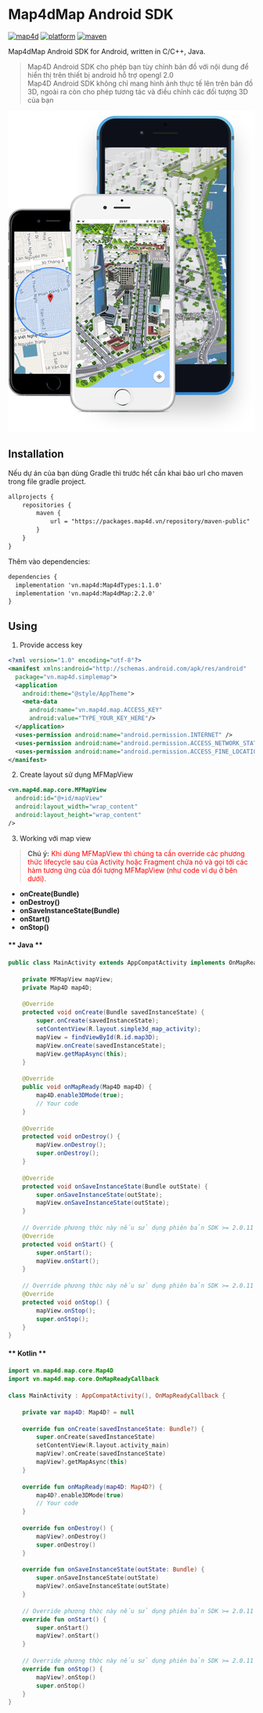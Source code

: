 # Map4dMap Android SDK
[![map4d](https://img.shields.io/badge/map4d-map-orange)](https://map4d.vn/)
[![platform](https://img.shields.io/badge/platform-android-brightgreen.svg)](https://www.android.com/)
[![maven](https://img.shields.io/maven-metadata/v?metadataUrl=https%3A%2F%2Fpackages.map4d.vn%2Frepository%2Fmaven-public%2Fvn%2Fmap4d%2FMap4dMap%2Fmaven-metadata.xml)](https://map4d.vn/)

Map4dMap Android SDK for Android, written in C/C++, Java.  

> Map4D Android SDK cho phép bạn tùy chỉnh bản đồ với nội dung để hiển thị trên thiết bị android hỗ trợ opengl 2.0   
Map4D Android SDK không chỉ mang hình ảnh thực tế lên trên bản đồ 3D, ngoài ra còn cho phép tương tác và điều chỉnh các đối tượng 3D của bạn  

[![Map4D Android SDK](../resources/overView.png)](https://map4d.vn) 

## Installation

Nếu dự án của bạn dùng Gradle thì trước hết cần khai báo url cho maven trong file gradle project.

```xml
allprojects {
    repositories {
        maven {
            url = "https://packages.map4d.vn/repository/maven-public"
        }
    }
}
```

Thêm vào dependencies:

```xml
dependencies {
  implementation 'vn.map4d:Map4dTypes:1.1.0'
  implementation 'vn.map4d:Map4dMap:2.2.0'
}
```

## Using

1. Provide access key

```xml
<?xml version="1.0" encoding="utf-8"?>
<manifest xmlns:android="http://schemas.android.com/apk/res/android"
  package="vn.map4d.simplemap">
  <application
    android:theme="@style/AppTheme">
    <meta-data
      android:name="vn.map4d.map.ACCESS_KEY"
      android:value="TYPE_YOUR_KEY_HERE"/>
  </application>
  <uses-permission android:name="android.permission.INTERNET" />
  <uses-permission android:name="android.permission.ACCESS_NETWORK_STATE" />
  <uses-permission android:name="android.permission.ACCESS_FINE_LOCATION" />
</manifest>

```

2. Create layout sử dụng MFMapView

```xml
<vn.map4d.map.core.MFMapView
  android:id="@+id/mapView"
  android:layout_width="wrap_content"
  android:layout_height="wrap_content"
/>
```
3. Working với map view

> **Chú ý:** <span style="color:red">Khi dùng MFMapView thì chúng ta cần override các phương thức lifecycle sau của Activity hoặc Fragment chứa nó và gọi tới
các hàm tương ứng của đối tượng MFMapView (như code ví dụ ở bên dưới).</span>
 
- **onCreate(Bundle)**
- **onDestroy()**
- **onSaveInstanceState(Bundle)**
- **onStart()**
- **onStop()**

<!-- tabs:start -->
#### ** Java **

```java
public class MainActivity extends AppCompatActivity implements OnMapReadyCallback{ 
    
    private MFMapView mapView;
    private Map4D map4D;
  
    @Override
    protected void onCreate(Bundle savedInstanceState) { 
        super.onCreate(savedInstanceState);
        setContentView(R.layout.simple3d_map_activity);
        mapView = findViewById(R.id.map3D);
        mapView.onCreate(savedInstanceState);
        mapView.getMapAsync(this); 
    }
  
    @Override
    public void onMapReady(Map4D map4D) { 
        map4D.enable3DMode(true);
        // Your code
    }
      
    @Override
    protected void onDestroy() { 
        mapView.onDestroy(); 
        super.onDestroy();
    }
    
    @Override
    protected void onSaveInstanceState(Bundle outState) {
        super.onSaveInstanceState(outState);
        mapView.onSaveInstanceState(outState);
    }
    
    // Override phương thức này nếu sử dụng phiên bản SDK >= 2.0.11
    @Override
    protected void onStart() {
        super.onStart();
        mapView.onStart();
    }

    // Override phương thức này nếu sử dụng phiên bản SDK >= 2.0.11
    @Override
    protected void onStop() {
        mapView.onStop();
        super.onStop();
    }
}
```

#### ** Kotlin **

```kotlin
import vn.map4d.map.core.Map4D
import vn.map4d.map.core.OnMapReadyCallback

class MainActivity : AppCompatActivity(), OnMapReadyCallback {

    private var map4D: Map4D? = null

    override fun onCreate(savedInstanceState: Bundle?) {
        super.onCreate(savedInstanceState)
        setContentView(R.layout.activity_main)
        mapView?.onCreate(savedInstanceState)
        mapView?.getMapAsync(this)
    }

    override fun onMapReady(map4D: Map4D?) {
        map4D?.enable3DMode(true)
        // Your code
    }
    
    override fun onDestroy() {
        mapView?.onDestroy()
        super.onDestroy()
    }
    
    override fun onSaveInstanceState(outState: Bundle) {
        super.onSaveInstanceState(outState)
        mapView?.onSaveInstanceState(outState)
    }

    // Override phương thức này nếu sử dụng phiên bản SDK >= 2.0.11
    override fun onStart() {
        super.onStart()
        mapView?.onStart()
    }

    // Override phương thức này nếu sử dụng phiên bản SDK >= 2.0.11
    override fun onStop() {
        mapView?.onStop()
        super.onStop()
    }
}
```
<!-- tabs:end -->
